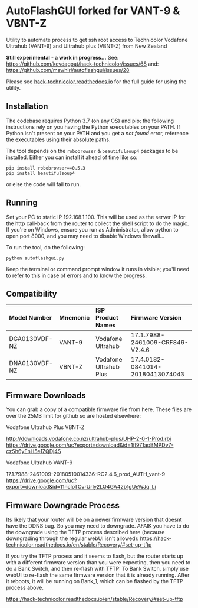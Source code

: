 # AutoFlashGUI forked for VANT-9 & VBNT-Z

Utility to automate process to get ssh root access to Technicolor Vodafone Ultrahub (VANT-9) and Ultrahub plus (VBNT-Z) from New Zealand

**Still experimental - a work in progress...**
See: https://github.com/kevdagoat/hack-technicolor/issues/68
and: https://github.com/mswhirl/autoflashgui/issues/28

Please see [hack-technicolor.readthedocs.io](https://hack-technicolor.readthedocs.io) for the full guide for using the utility.

## Installation

The codebase requires Python 3.7 (on any OS) and pip; the following instructions
rely on you having the Python executables on your PATH.  If Python isn't
present on your PATH and you get a *not found* error, reference the
executables using their absolute paths.

The tool depends on the `robobrowser` & `beautifulsoup4` packages to be installed.  Either
you can install it ahead of time like so:

```
pip install robobrowser==0.5.3
pip install beautifulsoup4
```
or else the code will fail to run.

## Running

Set your PC to static IP 192.168.1.100. This will be used as the server IP for the http call-back from the router to collect the shell script to do the magic. If you're on Windows, ensure you run as Administrator, allow python to open port 8000, and you may need to disable Windows firewall...

To run the tool, do the following:

```
python autoflashgui.py
```

Keep the terminal or command prompt window it runs in visible; you'll need to
refer to this in case of errors and to know the progress.

## Compatibility


| Model Number    | Mnemonic | ISP Product Names         | Firmware Version
|:----------------|:---------|:--------------------------|:--------------------------
| DGA0130VDF-NZ   | VANT-9   | Vodafone Ultrahub | 17.1.7988-2461009-CRF846-V2.4.6
| DNA0130VDF-NZ   | VBNT-Z   | Vodafone Ultrahub Plus | 17.4.0182-0841014-20180413074043
 
## Firmware Downloads
You can grab a copy of a compatible firmware file from here. These files are over the 25MB limit for github so are hosted elsewhere:

Vodafone Ultrahub Plus VBNT-Z

http://downloads.vodafone.co.nz/ultrahub-plus/UHP-2-0-1-Prod.rbi
https://drive.google.com/uc?export=download&id=1fI971apBMPDv7-czSh6yEnH5e1ZQDj4S

Vodafone Ultrahub VANT-9

17.1.7988-2461009-20180510014336-RC2.4.6_prod_AUTH_vant-9
https://drive.google.com/uc?export=download&id=11ncIoTOvrUrIy2LQ4GA42b1gUeWJq_Li

## Firmware Downgrade Process
Its likely that your router will be on a newer firmware version that doesnt have the DDNS bug. So you may need to downgrade. AFAIK you have to do the downgrade using the TFTP process described here (because downgrading through the regular webUI isn't allowed): https://hack-technicolor.readthedocs.io/en/stable/Recovery/#set-up-tftp

If you try the TFTP process and it seems to flash, but the router starts up with a different firmware version than you were expecting, then you need to do a Bank Switch, and then re-flash with TFTP:
To Bank Switch, simply use webUI to re-flash the same firmware version that it is already running. After it reboots, it will be running on Bank_1, which can be flashed by the TFTP process above.

https://hack-technicolor.readthedocs.io/en/stable/Recovery/#set-up-tftp
